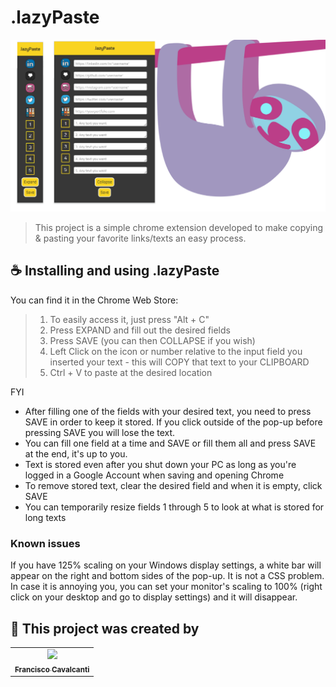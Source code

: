 # .lazyPaste

<img src="https://raw.githubusercontent.com/frcavalcanti/.lazypaste/master/images/display.png">

> This project is a simple chrome extension developed to make copying & pasting your favorite links/texts an easy process.


## ☕ Installing and using .lazyPaste 

You can find it in the Chrome Web Store:

> 1. To easily access it, just press "Alt + C"
> 2. Press EXPAND and fill out the desired fields
> 3. Press SAVE (you can then COLLAPSE if you wish)
> 4. Left Click on the icon or number relative to the input field you inserted your text - this will COPY that text to your CLIPBOARD
> 5. Ctrl + V to paste at the desired location

FYI
 - After filling one of the fields with your desired text, you need to press SAVE in order to keep it stored. If you click outside of the pop-up before pressing SAVE you will lose the text.
 - You can fill one field at a time and SAVE or fill them all and press SAVE at the end, it's up to you.
 - Text is stored even after you shut down your PC as long as you're logged in a Google Account when saving and opening Chrome
 - To remove stored text, clear the desired field and when it is empty, click SAVE
 - You can temporarily resize fields 1 through 5 to look at what is stored for long texts

### Known issues

If you have 125% scaling on your Windows display settings, a white bar will appear on the right and bottom sides of the pop-up. It is not a CSS problem.
In case it is annoying you, you can set your monitor's scaling to 100% (right click on your desktop and go to display settings) and it will disappear.


## 🤝 This project was created by

<table>
  <tr>
    <td align="center">
      <a href="https://github.com/frcavalcanti">
        <img src="https://avatars.githubusercontent.com/u/102861632?v=4" width="100px;"/><br>
        <sub>
          <b>Francisco Cavalcanti</b>
        </sub>
      </a>
    </td>
  </tr>
</table>
